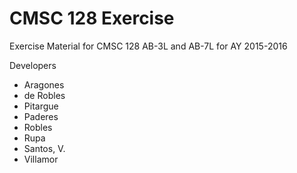 # CMSC 128 Exercise

Exercise Material for CMSC 128 AB-3L and AB-7L for AY 2015-2016

Developers

* Aragones
* de Robles
* Pitargue
* Paderes
* Robles
* Rupa
* Santos, V.
* Villamor

